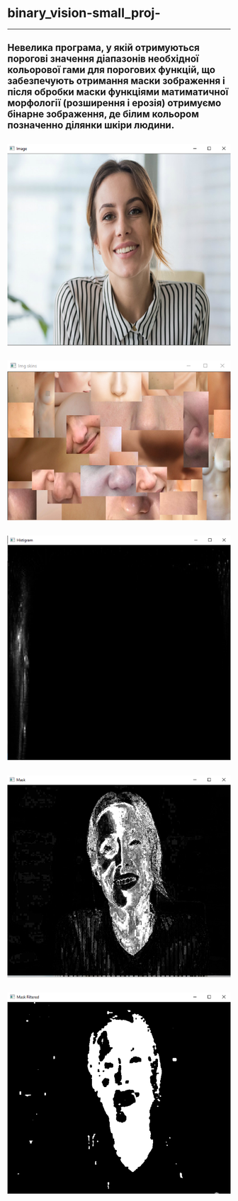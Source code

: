 # binary_vision-small_proj-
---
Невелика програма, у якій отримуються порогові значення діапазонів необхідної кольорової гами
для порогових функцій, що забезпечують отримання маски зображення і після обробки маски функціями матиматичної морфології
(розширення і ерозія) отримуємо бінарне зображення, де білим кольором позначенно ділянки шкіри людини.
---
![img](https://github.com/27-VladosBro-47/binary_vision-small_proj-/blob/main/for_md/img.png)
---
![img](https://github.com/27-VladosBro-47/binary_vision-small_proj-/blob/main/for_md/img_skins.png)
---
![img](https://github.com/27-VladosBro-47/binary_vision-small_proj-/blob/main/for_md/hist.png)
---
![img](https://github.com/27-VladosBro-47/binary_vision-small_proj-/blob/main/for_md/mask.png)
---
![img](https://github.com/27-VladosBro-47/binary_vision-small_proj-/blob/main/for_md/mask_filt.png)
---
